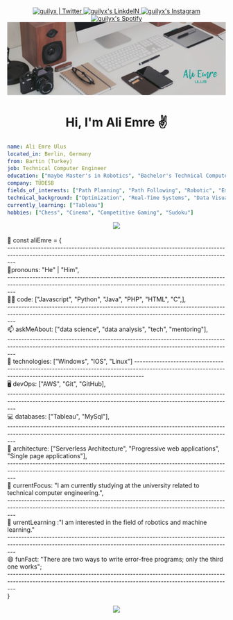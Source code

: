 <p align="center">
<br/>
<a href="https://twitter.com/AliEmreUlus">
  <img alt="guilyx | Twitter" width="50px" src="https://user-images.githubusercontent.com/43545812/144034996-602b144a-16e1-41cc-99e7-c6040b20dcaf.png"/>
</a>
<a href="https://www.linkedin.com/in/ali-emre-ulus-54439210a/?locale=en_US">
  <img alt="guilyx's LinkdeIN" width="50px" src="https://user-images.githubusercontent.com/43545812/144035037-0f415fc7-9f96-4517-a370-ccc6e78a714b.png" />
</a>
<a href="https://www.instagram.com/aliemreulus/">
  <img alt="guilyx's Instagram" width="50px" src="https://user-images.githubusercontent.com/43545812/144035088-0dfb165f-8fe0-4d13-896c-876c29d2b128.png" />
</a>
  <a href="https://open.spotify.com/user/11147618695?si=zZFn6uAGRLyoU02lsG50GA">
  <img alt="guilyx's Spotify" width="50px" src="https://user-images.githubusercontent.com/43545812/144035120-1ad5169b-91c7-4078-bef9-6a82c733f373.png" />
</a>
   
<img src="https://github.com/AliEmreUlus/aliemreulus/blob/main/banner.JPG?raw=true">

<h1 align="center">Hi, I'm Ali Emre ✌️</h1>

```yaml
name: Ali Emre Ulus
located_in: Berlin, Germany 
from: Bartin (Turkey)
job: Technical Computer Engineer
education: ["maybe Master's in Robotics", "Bachelor's Technical Computer Engineer and Embedded Systems"]
company: TÜDESB
fields_of_interests: ["Path Planning", "Path Following", "Robotic", "Embedded Systems"]
technical_background: ["Optimization", "Real-Time Systems", "Data Visualization", "Data Analysis"]
currently_learning: ["Tableau"]
hobbies: ["Chess", "Cinema", "Competitive Gaming", "Sudoku"]
```

<div align="center"><img src="https://media3.giphy.com/media/SWoSkN6DxTszqIKEqv/giphy.gif?cid=ecf05e47c2q4vj9iog1mgex8pyheuf2zhr6uiqnqd2scbsx2&rid=giphy.gif&ct=g"></div>

<p>💬 const aliEmre = {<br />
---------------------------------------------------------------------------------------------------------------------------------------------------------------<br />
🤵pronouns: "He" | "Him",<br />
---------------------------------------------------------------------------------------------------------------------------------------------------------------<br />
✍🏻      code: ["Javascript", "Python", "Java", "PHP", "HTML", "C",],<br />
---------------------------------------------------------------------------------------------------------------------------------------------------------------<br />
📫      askMeAbout: ["data science", "data analysis", "tech", "mentoring"],<br />
---------------------------------------------------------------------------------------------------------------------------------------------------------------<br />
📡      technologies: ["Windows", "IOS", "Linux"]
---------------------------------------------------------------------------------------------------------------------------------------------------------------<br />
🖥️      devOps: ["AWS", "Git", "GitHub],<br />
---------------------------------------------------------------------------------------------------------------------------------------------------------------<br />
💻      databases: ["Tableau", "MySql"],<br />
---------------------------------------------------------------------------------------------------------------------------------------------------------------<br />
📐      architecture: ["Serverless Architecture", "Progressive web applications", "Single page applications"],<br />
---------------------------------------------------------------------------------------------------------------------------------------------------------------<br />
🧠      currentFocus: "I am currently studying at the university related to technical computer engineering.",<br />
---------------------------------------------------------------------------------------------------------------------------------------------------------------<br />
🌱      urrentLearning :"I am interested in the field of robotics and machine learning."<br />
---------------------------------------------------------------------------------------------------------------------------------------------------------------<br />
😄      funFact: "There are two ways to write error-free programs; only the third one works";<br />
---------------------------------------------------------------------------------------------------------------------------------------------------------------<br />
}</p>

<div align="center"><img src="https://media0.giphy.com/media/qgQUggAC3Pfv687qPC/giphy.gif?cid=ecf05e47ilal88pjcw4an3qpvcfk25vxbtp907mhe8dsvs9h&rid=giphy.gif&ct=g"></div>


